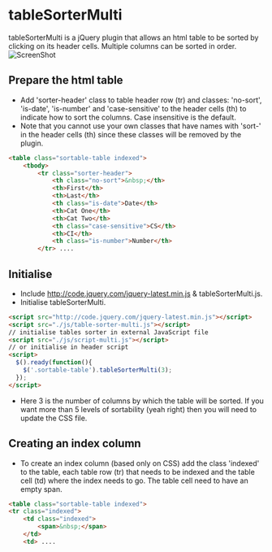# tableSorterMulti
tableSorterMulti is a jQuery plugin that allows an html table to be sorted by clicking on its header cells. Multiple columns can be sorted in order.
![ScreenShot](https://raw.githubusercontent.com/Hurnell/tableSorterMulti/master/)
## Prepare the html table 
- Add 'sorter-header' class to table header row (tr) and classes: 'no-sort', 'is-date', 'is-number' and 'case-sensitive' to the header cells (th) to indicate how to sort the columns. Case insensitive is the default. 
- Note that you cannot use your own classes that have names with 'sort-' in the header cells (th) since these classes will be removed by the plugin.
```html
<table class="sortable-table indexed">
    <tbody>
        <tr class="sorter-header">
            <th class="no-sort">&nbsp;</th>
            <th>First</th>
            <th>Last</th>
            <th class="is-date">Date</th>
            <th>Cat One</th>
            <th>Cat Two</th>
            <th class="case-sensitive">CS</th>
            <th>CI</th>
            <th class="is-number">Number</th>
        </tr> ....
```

## Initialise 
- Include http://code.jquery.com/jquery-latest.min.js & tableSorterMulti.js.
- Initialise tableSorterMulti.
```html
<script src="http://code.jquery.com/jquery-latest.min.js"></script>
<script src="./js/table-sorter-multi.js"></script>
// initialise tables sorter in external JavaScript file
<script src="./js/script-multi.js"></script>
// or initialise in header script
<script> 
  $().ready(function(){
    $('.sortable-table').tableSorterMulti(3); 
  });
</script>
```

- Here 3 is the number of columns by which the table will be sorted. If you want more than 5 levels of sortability (yeah right) then you will need to update the CSS file. 

## Creating an index column

- To create an index column (based only on CSS) add the class 'indexed' to the table, each table row (tr) that needs to be indexed and the table cell (td) where the index needs to go. The table cell need to have an empty span.

```html
<table class="sortable-table indexed">
<tr class="indexed">
    <td class="indexed">
        <span>&nbsp;</span>
    </td>
    <td> ....

```